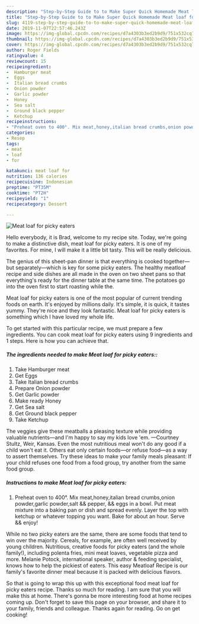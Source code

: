 ```yaml
---
description: "Step-by-Step Guide to to Make Super Quick Homemade Meat loaf for picky eaters"
title: "Step-by-Step Guide to to Make Super Quick Homemade Meat loaf for picky eaters"
slug: 4119-step-by-step-guide-to-to-make-super-quick-homemade-meat-loaf-for-picky-eaters
date: 2019-11-07T22:57:46.243Z
image: https://img-global.cpcdn.com/recipes/d7a4303b3ed2b9d9/751x532cq70/meat-loaf-for-picky-eaters-recipe-main-photo.jpg
thumbnail: https://img-global.cpcdn.com/recipes/d7a4303b3ed2b9d9/751x532cq70/meat-loaf-for-picky-eaters-recipe-main-photo.jpg
cover: https://img-global.cpcdn.com/recipes/d7a4303b3ed2b9d9/751x532cq70/meat-loaf-for-picky-eaters-recipe-main-photo.jpg
author: Roger Fields
ratingvalue: 4
reviewcount: 15
recipeingredient:
-  Hamburger meat
-  Eggs
-  Italian bread crumbs
-  Onion powder
-  Garlic powder
-  Honey
-  Sea salt
-  Ground black pepper
-  Ketchup
recipeinstructions:
- "Preheat oven to 400°. Mix meat,honey,italian bread crumbs,onion powder,garlic powder,salt &amp;&amp; pepper, &amp;&amp; eggs in a bowl. Put meat mixture into a baking pan or dish and spread evenly. Layer the top with ketchup or whatever topping you want. Bake for about an hour. Serve &amp;&amp; enjoy!"
categories:
- Resep
tags:
- meat
- loaf
- for

katakunci: meat loaf for
nutrition: 136 calories
recipecuisine: Indonesian
preptime: "PT35M"
cooktime: "PT2H"
recipeyield: "1"
recipecategory: Dessert

---
```



![Meat loaf for picky eaters](https://img-global.cpcdn.com/recipes/d7a4303b3ed2b9d9/751x532cq70/meat-loaf-for-picky-eaters-recipe-main-photo.jpg)

Hello everybody, it is Brad, welcome to my recipe site. Today, we're going to make a distinctive dish, meat loaf for picky eaters. It is one of my favorites. For mine, I will make it a little bit tasty. This will be really delicious.

The genius of this sheet-pan dinner is that everything is cooked together—but separately—which is key for some picky eaters. The healthy meatloaf recipe and side dishes are all made in the oven on two sheet pans so that everything&#39;s ready for the dinner table at the same time. The potatoes go into the oven first to start roasting while the.

Meat loaf for picky eaters is one of the most popular of current trending foods on earth. It's enjoyed by millions daily. It's simple, it is quick, it tastes yummy. They're nice and they look fantastic. Meat loaf for picky eaters is something which I have loved my whole life.


To get started with this particular recipe, we must prepare a few ingredients. You can cook meat loaf for picky eaters using 9 ingredients and 1 steps. Here is how you can achieve that.

##### The ingredients needed to make Meat loaf for picky eaters::

1. Take  Hamburger meat
1. Get  Eggs
1. Take  Italian bread crumbs
1. Prepare  Onion powder
1. Get  Garlic powder
1. Make ready  Honey
1. Get  Sea salt
1. Get  Ground black pepper
1. Take  Ketchup


The veggies give these meatballs a pleasing texture while providing valuable nutrients—and I&#39;m happy to say my kids love &#39;em. —Courtney Stultz, Weir, Kansas. Even the most nutritious meal won&#39;t do any good if a child won&#39;t eat it. Others eat only certain foods—or refuse food—as a way to assert themselves. Try these ideas to make your family meals pleasant: If your child refuses one food from a food group, try another from the same food group. 

##### Instructions to make Meat loaf for picky eaters:

1. Preheat oven to 400°. Mix meat,honey,italian bread crumbs,onion powder,garlic powder,salt &amp;&amp; pepper, &amp;&amp; eggs in a bowl. Put meat mixture into a baking pan or dish and spread evenly. Layer the top with ketchup or whatever topping you want. Bake for about an hour. Serve &amp;&amp; enjoy!


While no two picky eaters are the same, there are some foods that tend to win over the majority. Cereals, for example, are often well received by young children. Nutritious, creative foods for picky eaters (and the whole family!), including polenta fries, mini meat loaves, vegetable pizza and more. Melanie Potock, international speaker, author &amp; feeding specialist, knows how to help the pickiest of eaters. This easy Meatloaf Recipe is our family&#39;s favorite dinner meal because it is packed with delicious flavors. 

So that is going to wrap this up with this exceptional food meat loaf for picky eaters recipe. Thanks so much for reading. I am sure that you will make this at home. There's gonna be more interesting food at home recipes coming up. Don't forget to save this page on your browser, and share it to your family, friends and colleague. Thanks again for reading. Go on get cooking!
